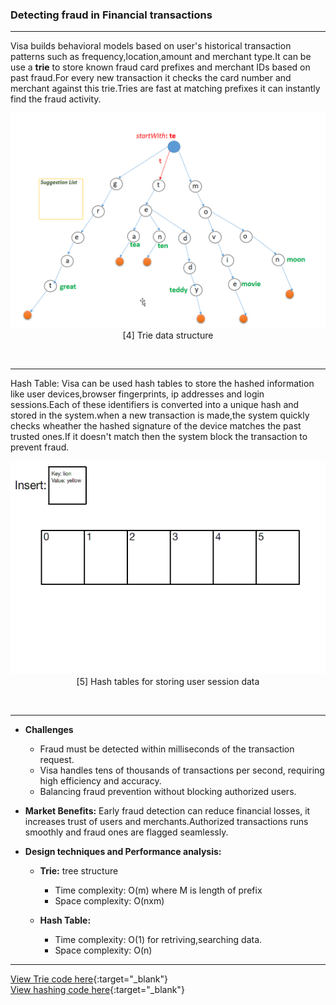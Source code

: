 ### **Detecting fraud in Financial transactions**

---

Visa builds behavioral models based on user's historical transaction patterns such as frequency,location,amount and merchant type.It can be use a **trie** to store known fraud card prefixes and merchant IDs based on past fraud.For every new transaction it checks the card number and merchant against this trie.Tries are fast at matching prefixes it can instantly find the fraud activity.

 <p align="center">
  <img src="https://github.com/Daneshwari07/vica.github.io/blob/main/images/trie1.gif?raw=true" alt="trie algorithm" width="600">
  <br>
[4] Trie data structure
  <br>
</p><br>

---

Hash Table: Visa can be used hash tables to store the hashed information like user devices,browser fingerprints, ip addresses and login sessions.Each of these identifiers is converted into a unique hash and stored in the system.when a new transaction is made,the system quickly checks wheather the hashed signature of the device matches the past trusted ones.If it doesn't match then the system block the transaction to prevent fraud.

<p align="center">
  <img src="https://github.com/Daneshwari07/vica.github.io/blob/main/images/hash_table.gif?raw=true" alt="Hash data structure">
  <br>
[5] Hash tables for storing user session data
  <br>
</p><br>

---

- **Challenges**
     - Fraud must be detected within milliseconds of the transaction request.
     - Visa handles tens of thousands of transactions per second, requiring high efficiency and accuracy.
     - Balancing fraud prevention without blocking authorized users.

- **Market Benefits:**
Early fraud detection can reduce financial losses, it increases trust of users and merchants.Authorized transactions runs smoothly and fraud ones are flagged seamlessly.

- **Design techniques and Performance analysis:**
     - **Trie:** tree structure
          - Time complexity: O(m) where M is length of prefix
          - Space complexity: O(nxm)
         
     - **Hash Table:**
          - Time complexity: O(1) for retriving,searching data.
          - Space complexity: O(n) 

---

[View Trie code here](https://github.com/Daneshwari07/vica.github.io/blob/main/codes/trie1.cpp){:target="_blank"}<br>
[View hashing code here](https://github.com/Daneshwari07/vica.github.io/blob/main/codes/hash_table.cpp){:target="_blank"}<br><br><br>

